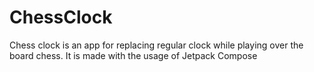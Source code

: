 # ChessClock

Chess clock is an app for replacing regular clock while playing over the board chess.
It is made with the usage of Jetpack Compose
